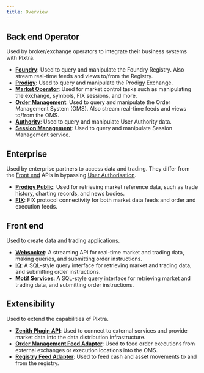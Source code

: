 ```yaml
---
title: Overview
---
```


## Back end Operator

Used by broker/exchange operators to integrate their business systems with Plxtra.

* **[Foundry]()**: Used to query and manipulate the Foundry Registry. Also stream real-time feeds and views to/from the Registry.
* **[Prodigy]()**: Used to query and manipulate the Prodigy Exchange.
* **[Market Operator]()**: Used for market control tasks such as manipulating the exchange, symbols, FIX sessions, and more.
* **[Order Management](/oms-api/)**: Used to query and manipulate the Order Management System (OMS). Also stream real-time feeds and views to/from the OMS.
* **[Authority]()**: Used to query and manipulate User Authority data.
* **[Session Management]()**: Used to query and manipulate Session Management service.

## Enterprise

Used by enterprise partners to access data and trading. They differ from the [Front end](#front-end) APIs in bypassing [User Authorisation](/architecture/components/backend/user-authorisation/).

* **[Prodigy Public]()**: Used for retrieving market reference data, such as trade history, charting records, and news bodies.
* **[FIX]()**: FIX protocol connectivity for both market data feeds and order and execution feeds.

## Front end

Used to create data and trading applications.

* **[Websocket]()**: A streaming API for real-time market and trading data, making queries, and submitting order instructions.
* **[IQ]()**: A SQL-style query interface for retrieving market and trading data, and submitting order instructions.
* **[Motif Services]()**: A SQL-style query interface for retrieving market and trading data, and submitting order instructions.

## Extensibility

Used to extend the capabilities of Plxtra.

* **[Zenith Plugin API]()**: Used to connect to external services and provide market data into the data distribution infrastructure.
* **[Order Management Feed Adapter](/oms-api/ws/feed/)**: Used to feed order executions from external exchanges or execution locations into the OMS.
* **[Registry Feed Adapter]()**: Used to feed cash and asset movements to and from the registry.
